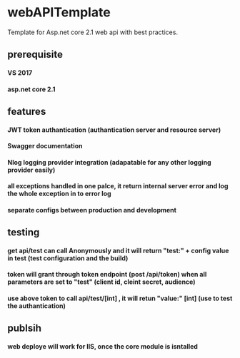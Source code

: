 # webAPITemplate
Template for Asp.net core 2.1 web api with best practices.

## prerequisite
#### VS 2017
#### asp.net core 2.1

## features
#### JWT token authantication (authantication server and resource server)
#### Swagger documentation 
#### Nlog logging provider integration (adapatable for any other logging provider easily)
#### all exceptions handled in one palce, it return internal server error and log the whole exception in to error log 
#### separate configs between production and development 

## testing
#### get api/test  can call Anonymously  and it will return "test:" + config value in test (test configuration and the build)
#### token will grant through token endpoint (post /api/token) when all parameters are set to "test" (client id, cleint secret, audience)
#### use above token to call api/test/[int]  , it will retun "value:" [int]  (use to test the authantication)

## publsih
#### web deploye will work for IIS, once the core module is isntalled
